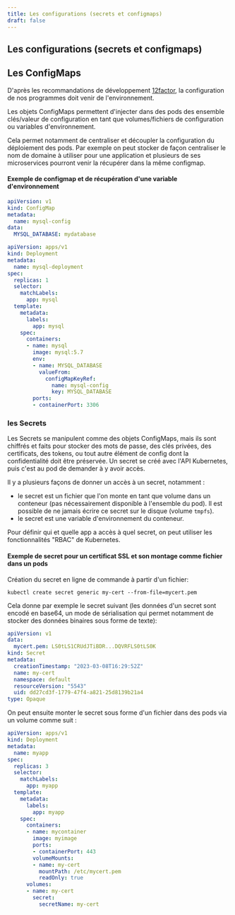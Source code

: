 ```yaml
---
title: Les configurations (secrets et configmaps) 
draft: false
---
```


## Les configurations (secrets et configmaps) 


## Les ConfigMaps 

D'après les recommandations de développement [12factor](https://12factor.net), la configuration de nos programmes doit venir de l'environnement.

Les objets ConfigMaps permettent d'injecter dans des pods des ensemble clés/valeur de configuration en tant que volumes/fichiers de configuration ou variables d'environnement.

Cela permet notamment de centraliser et découpler la configuration du déploiement des pods. Par exemple on peut stocker de façon centraliser le nom de domaine à utiliser pour une application et plusieurs de ses microservices pourront venir la récupérer dans la même configmap.

#### Exemple de configmap et de récupération d'une variable d'environnement

```yaml
apiVersion: v1
kind: ConfigMap
metadata:
  name: mysql-config
data:
  MYSQL_DATABASE: mydatabase
```

```yaml
apiVersion: apps/v1
kind: Deployment
metadata:
  name: mysql-deployment
spec:
  replicas: 1
  selector:
    matchLabels:
      app: mysql
  template:
    metadata:
      labels:
        app: mysql
    spec:
      containers:
      - name: mysql
        image: mysql:5.7
        env:
        - name: MYSQL_DATABASE
          valueFrom:
            configMapKeyRef:
              name: mysql-config
              key: MYSQL_DATABASE
        ports:
        - containerPort: 3306
```

### les Secrets

Les Secrets se manipulent comme des objets ConfigMaps, mais ils sont chiffrés et faits pour stocker des mots de passe, des clés privées, des certificats, des tokens, ou tout autre élément de config dont la confidentialité doit être préservée.
Un secret se créé avec l'API Kubernetes, puis c'est au pod de demander à y avoir accès.

Il y a plusieurs façons de donner un accès à un secret, notamment :
- le secret est un fichier que l'on monte en tant que volume dans un conteneur (pas nécessairement disponible à l'ensemble du pod). Il est possible de ne jamais écrire ce secret sur le disque (volume `tmpfs`).
- le secret est une variable d'environnement du conteneur.

Pour définir qui et quelle app a accès à quel secret, on peut utiliser les fonctionnalités "RBAC" de Kubernetes.

#### Exemple de secret pour un certificat SSL et son montage comme fichier dans un pods

Création du secret en ligne de commande à partir d'un fichier:

`kubectl create secret generic my-cert --from-file=mycert.pem`

Cela donne par exemple le secret suivant (les données d'un secret sont encodé en base64, un mode de sérialisation qui permet notamment de stocker des données binaires sous forme de texte):

```yaml
apiVersion: v1
data:
  mycert.pem: LS0tLS1CRUdJTiBDR...DQVRFLS0tLS0K
kind: Secret
metadata:
  creationTimestamp: "2023-03-08T16:29:52Z"
  name: my-cert
  namespace: default
  resourceVersion: "5543"
  uid: dd27cd3f-1779-47f4-a821-25d8139b21a4
type: Opaque
```

On peut ensuite monter le secret sous forme d'un fichier dans des pods via un volume comme suit :

```yaml
apiVersion: apps/v1
kind: Deployment
metadata:
  name: myapp
spec:
  replicas: 3
  selector:
    matchLabels:
      app: myapp
  template:
    metadata:
      labels:
        app: myapp
    spec:
      containers:
      - name: mycontainer
        image: myimage
        ports:
        - containerPort: 443
        volumeMounts:
        - name: my-cert
          mountPath: /etc/mycert.pem
          readOnly: true
      volumes:
      - name: my-cert
        secret:
          secretName: my-cert
```


